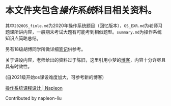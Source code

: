 # 本文件夹包含*操作系统*科目相关资料。

其中`2020OS_finle.md`为2020年操作系统题目（回忆版本），`OS_EXR.md`为老师习题课所讲内容，一般期末考试大题有可能考到相似题型。`summary.md`为操作系统知识点简略总结。

另有18级胡博同学所做详细[笔记](https://luy-hb.xyz/2020/08/14/操作系统之概述/)供参考。

关于课设内容，老师给出的资料过于陈旧，这里引用小梦的[博客](https://moefactory.com/3041.moe)，内容十分详尽且具有时效性。

(自2021级开始os课设难度加大，可参考新的博客)

[操作系统课程设计 | Napleon](https://www.napleon.cn/2023/05/24/操作系统课程设计/)

Contributed by napleon-liu
